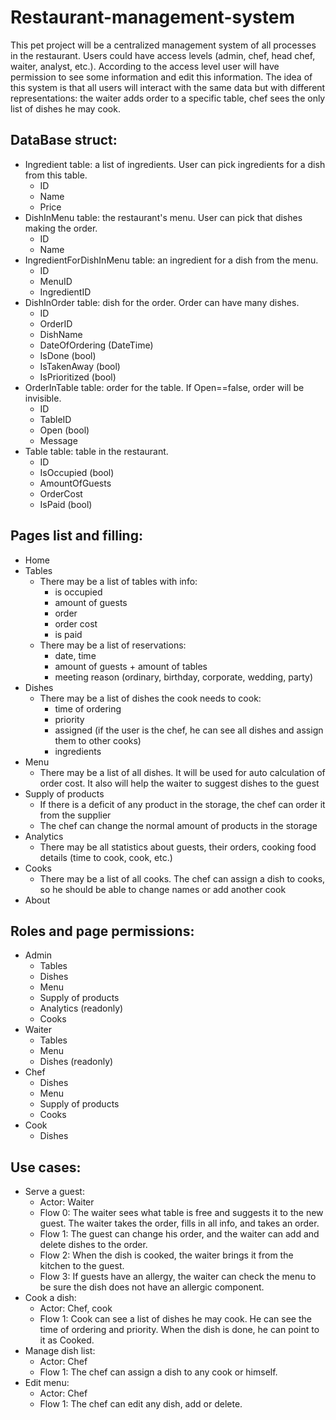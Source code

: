 # Restaurant-management-system
This pet project will be a centralized management system of all processes in the restaurant. Users could have access levels (admin, chef, head chef, waiter, analyst, etc.). According to the access level user will have permission to see some information and edit this information. The idea of this system is that all users will interact with the same data but with different representations: the waiter adds order to a specific table, chef sees the only list of dishes he may cook.

## DataBase struct:

- Ingredient table: a list of ingredients. User can pick ingredients for a dish from this table.
    - ID
    - Name
    - Price
- DishInMenu table: the restaurant's menu. User can pick that dishes making the order.
    - ID
    - Name
- IngredientForDishInMenu table: an ingredient for a dish from the menu.
    - ID
    - MenuID
    - IngredientID
- DishInOrder table: dish for the order. Order can have many dishes.
    - ID
    - OrderID
    - DishName
    - DateOfOrdering (DateTime)
    - IsDone (bool)
    - IsTakenAway (bool)
    - IsPrioritized (bool)
- OrderInTable table: order for the table. If Open==false, order will be invisible.
    - ID
    - TableID
    - Open (bool)
    - Message
- Table table: table in the restaurant.
    - ID
    - IsOccupied (bool)
    - AmountOfGuests
    - OrderCost
    - IsPaid (bool)

## Pages list and filling:

- Home
- Tables
    - There may be a list of tables with info:
        - is occupied
        - amount of guests
        - order
        - order cost
        - is paid
    - There may be a list of reservations:
        - date, time
        - amount of guests + amount of tables
        - meeting reason (ordinary, birthday, corporate, wedding, party)
- Dishes
    - There may be a list of dishes the cook needs to cook:
        - time of ordering
        - priority
        - assigned (if the user is the chef, he can see all dishes and assign them to other cooks)
        - ingredients
- Menu
    - There may be a list of all dishes. It will be used for auto calculation of order cost. It also will help the waiter to suggest dishes to the guest
- Supply of products
    - If there is a deficit of any product in the storage, the chef can order it from the supplier
    - The chef can change the normal amount of products in the storage
- Analytics
    - There may be all statistics about guests, their orders, cooking food details (time to cook, cook, etc.)
- Cooks
    - There may be a list of all cooks. The chef can assign a dish to cooks, so he should be able to change names or add another cook
- About

## Roles and page permissions:

- Admin
    - Tables
    - Dishes
    - Menu
    - Supply of products
    - Analytics (readonly)
    - Cooks
- Waiter
    - Tables
    - Menu
    - Dishes (readonly)
- Chef
    - Dishes
    - Menu
    - Supply of products
    - Cooks
- Cook
    - Dishes

## Use cases:

- Serve a guest:
    - Actor: Waiter
    - Flow 0: The waiter sees what table is free and suggests it to the new guest. The waiter takes the order, fills in all info, and takes an order.
    - Flow 1: The guest can change his order, and the waiter can add and delete dishes to the order.
    - Flow 2: When the dish is cooked, the waiter brings it from the kitchen to the guest.
    - Flow 3: If guests have an allergy, the waiter can check the menu to be sure the dish does not have an allergic component.
- Cook a dish:
    - Actor: Chef, cook
    - Flow 1: Cook can see a list of dishes he may cook. He can see the time of ordering and priority. When the dish is done, he can point to it as Cooked.
- Manage dish list:
    - Actor: Chef
    - Flow 1: The chef can assign a dish to any cook or himself.
- Edit menu:
    - Actor: Chef
    - Flow 1: The chef can edit any dish, add or delete.
